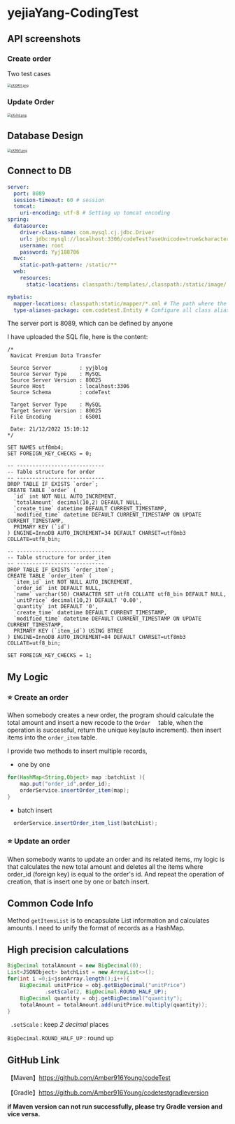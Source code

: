 # yejiaYang-CodingTest

## API screenshots

### Create order  

Two test cases

[<img src="https://s1.ax1x.com/2022/12/21/zXiGKH.png" alt="zXiGKH.png" style="zoom:50%;" />](https://imgse.com/i/zXiGKH)



### Update Order 

[<img src="https://s1.ax1x.com/2022/12/21/zXiJrd.png" alt="zXiJrd.png" style="zoom:50%;" />](https://imgse.com/i/zXiJrd)

## **Database Design**

[<img src="https://s1.ax1x.com/2022/12/21/zXiNVI.png" alt="zXiNVI.png" style="zoom:50%;" />](https://imgse.com/i/zXiNVI)

## Connect to DB

```yaml
server:
  port: 8089
  session-timeout: 60 # session
  tomcat:
    uri-encoding: utf-8 # Setting up tomcat encoding
spring:
  datasource:
    driver-class-name: com.mysql.cj.jdbc.Driver
    url: jdbc:mysql://localhost:3306/codeTest?useUnicode=true&characterEncoding=utf8&characterSetResults=utf8&useSSL=false&allowPublicKeyRetrieval=true&rewriteBatchedStatements=true
    username: root
    password: Yyj188706
  mvc:
    static-path-pattern: /static/**
  web:
    resources:
      static-locations: classpath:/templates/,classpath:/static/image/,classpath:/static/,classpath:/mapper/

mybatis:
  mapper-locations: classpath:static/mapper/*.xml # The path where the configuration mapper file is located
  type-aliases-package: com.codetest.Entity # Configure all class aliases under this package
```

The server port is 8089, which can be defined by anyone

I have uploaded the SQL file, here is the content:

```mysql
/*
 Navicat Premium Data Transfer

 Source Server         : yyjblog
 Source Server Type    : MySQL
 Source Server Version : 80025
 Source Host           : localhost:3306
 Source Schema         : codeTest

 Target Server Type    : MySQL
 Target Server Version : 80025
 File Encoding         : 65001

 Date: 21/12/2022 15:10:12
*/

SET NAMES utf8mb4;
SET FOREIGN_KEY_CHECKS = 0;

-- ----------------------------
-- Table structure for order
-- ----------------------------
DROP TABLE IF EXISTS `order`;
CREATE TABLE `order` (
  `id` int NOT NULL AUTO_INCREMENT,
  `totalAmount` decimal(10,2) DEFAULT NULL,
  `create_time` datetime DEFAULT CURRENT_TIMESTAMP,
  `modified_time` datetime DEFAULT CURRENT_TIMESTAMP ON UPDATE CURRENT_TIMESTAMP,
  PRIMARY KEY (`id`)
) ENGINE=InnoDB AUTO_INCREMENT=34 DEFAULT CHARSET=utf8mb3 COLLATE=utf8_bin;

-- ----------------------------
-- Table structure for order_item
-- ----------------------------
DROP TABLE IF EXISTS `order_item`;
CREATE TABLE `order_item` (
  `item_id` int NOT NULL AUTO_INCREMENT,
  `order_id` int DEFAULT NULL,
  `name` varchar(50) CHARACTER SET utf8 COLLATE utf8_bin DEFAULT NULL,
  `unitPrice` decimal(10,2) DEFAULT '0.00',
  `quantity` int DEFAULT '0',
  `create_time` datetime DEFAULT CURRENT_TIMESTAMP,
  `modified_time` datetime DEFAULT CURRENT_TIMESTAMP ON UPDATE CURRENT_TIMESTAMP,
  PRIMARY KEY (`item_id`) USING BTREE
) ENGINE=InnoDB AUTO_INCREMENT=84 DEFAULT CHARSET=utf8mb3 COLLATE=utf8_bin;

SET FOREIGN_KEY_CHECKS = 1;

```

## My Logic

### ⭐️ Create an order

When somebody creates a new order, the program should calculate the total amount and insert a new recode to the `Order  ` table, when the operation is successful, return the unique key(auto increment). then insert items into the `order_item` table.

I provide two methods to insert multiple records,

-  one by one 

```java
for(HashMap<String,Object> map :batchList ){
    map.put("order_id",order_id);
    orderService.insertOrder_item(map);
}
```

-  batch insert

```java
  orderService.insertOrder_item_list(batchList);
```



### ⭐️ Update an order

When somebody wants to update an order and its related items, my logic is that calculates the new total amount and deletes all the items where order_id (foreign key) is equal to the order's id. And repeat the operation of creation, that is insert one by one or batch insert.

## Common Code Info

Method `getItemsList` is to encapsulate List information and calculates amounts. I need to unify the format of records as a HashMap.

## High precision calculations

```java
BigDecimal totalAmount = new BigDecimal(0);
List<JSONObject> batchList = new ArrayList<>();
for(int i =0;i<jsonArray.length();i++){
    BigDecimal unitPrice = obj.getBigDecimal("unitPrice")
            .setScale(2, BigDecimal.ROUND_HALF_UP);
    BigDecimal quantity = obj.getBigDecimal("quantity");
    totalAmount = totalAmount.add(unitPrice.multiply(quantity));
}
```

` .setScale` :  keep *2 decimal* places

`BigDecimal.ROUND_HALF_UP` : round up 



## GitHub Link

【Maven】https://github.com/Amber916Young/codeTest

【Gradle】https://github.com/Amber916Young/codetestgradleversion

**if Maven version can not run successfully, please try Gradle version and vice versa.**